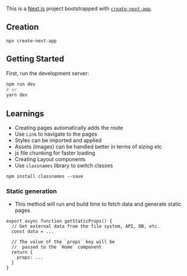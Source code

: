 This is a [Next.js](https://nextjs.org/) project bootstrapped with [`create-next-app`](https://github.com/vercel/next.js/tree/canary/packages/create-next-app).

## Creation
```angular2html
npx create-next-app 
```

## Getting Started

First, run the development server:

```bash
npm run dev
# or
yarn dev
```

## Learnings

- Creating pages automatically adds the route
- Use `Link` to navigate to the pages
- Styles can be imported and applied
- Assets (images) can be handled better in terms of sizing etc
- js file chunking for faster loading
- Creating Layout components
- Use `classnames` library to switch classes

`npm install classnames --save`

### Static generation

- This method will run and build time to fetch data and generate static pages

```angular2html
export async function getStaticProps() {
  // Get external data from the file system, API, DB, etc.
  const data = ...

  // The value of the `props` key will be
  //  passed to the `Home` component
  return {
    props: ...
  }
}
```
